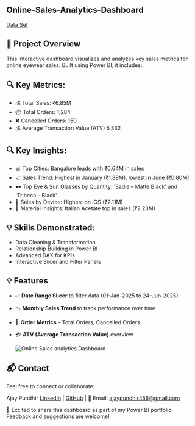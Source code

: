 ## Online-Sales-Analytics-Dashboard

[Data Set](https://github.com/Ajaypundhir456/Online-Sales-Analytics-Dashboard/blob/main/Power%20BI.xlsx)

## 🚀 Project Overview
This interactive dashboard visualizes and analyzes key sales metrics for online eyewear sales. Built using Power BI, it includes:.

## 🔍 Key Metrics:

* 💰 Total Sales: ₹6.85M
* 📦 Total Orders: 1,284
* ❌ Cancelled Orders: 150
* 💰 Average Transaction Value (ATV) 5,332

## 🔍 Key Insights:

* 📊 Top Cities: Bangalore leads with ₹0.64M in sales
* 📈 Sales Trend: Highest in January (₹1.39M), lowest in June (₹0.80M)
* 🕶️ Top Eye & Sun Glasses by Quantity: 'Sadie – Matte Black' and 'Tribeca – Black'
* 📱 Sales by Device: Highest on iOS (₹2.11M)
* 🧱 Material Insights: Italian Acetate top in sales (₹2.23M)

  
## 💡 Skills Demonstrated:

* Data Cleaning & Transformation
* Relationship Building in Power BI
* Advanced DAX for KPIs
* Interactive Slicer and Filter Panels

## 💡 Features

- ✅ **Date Range Slicer** to filter data (01-Jan-2025 to 24-Jun-2025)
- 📉 **Monthly Sales Trend** to track performance over time
- 🧾 **Order Metrics** – Total Orders, Cancelled Orders
- 💳 **ATV (Average Transaction Value)** overview

  ![Online Sales analytics Dashboard](https://github.com/user-attachments/assets/53f1646a-396f-43e7-9a9a-77c5ff38980e)


## 📬 Contact
Feel free to connect or collaborate:

Ajay Pundhir
[LinkedIn](https://www.linkedin.com/in/ajay-pundhir-ab3a98193) | [GitHub](https://github.com/Ajaypundhir456) | 📧 Email: ajaypundhir456@gmail.com

📣 Excited to share this dashboard as part of my Power BI portfolio. Feedback and suggestions are welcome!
